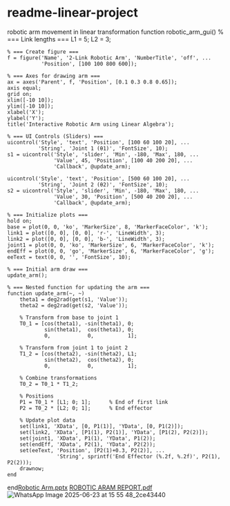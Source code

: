# readme-linear-project
robotic arm movement in linear transformation 
function robotic_arm_gui()
    % === Link lengths ===
    L1 = 5;
    L2 = 3;

    % === Create figure ===
    f = figure('Name', '2-Link Robotic Arm', 'NumberTitle', 'off', ...
               'Position', [100 100 800 600]);

    % === Axes for drawing arm ===
    ax = axes('Parent', f, 'Position', [0.1 0.3 0.8 0.65]);
    axis equal;
    grid on;
    xlim([-10 10]);
    ylim([-10 10]);
    xlabel('X');
    ylabel('Y');
    title('Interactive Robotic Arm using Linear Algebra');

    % === UI Controls (Sliders) ===
    uicontrol('Style', 'text', 'Position', [100 60 100 20], ...
              'String', 'Joint 1 (θ1)', 'FontSize', 10);
    s1 = uicontrol('Style', 'slider', 'Min', -180, 'Max', 180, ...
                   'Value', 45, 'Position', [100 40 200 20], ...
                   'Callback', @update_arm);

    uicontrol('Style', 'text', 'Position', [500 60 100 20], ...
              'String', 'Joint 2 (θ2)', 'FontSize', 10);
    s2 = uicontrol('Style', 'slider', 'Min', -180, 'Max', 180, ...
                   'Value', 30, 'Position', [500 40 200 20], ...
                   'Callback', @update_arm);

    % === Initialize plots ===
    hold on;
    base = plot(0, 0, 'ko', 'MarkerSize', 8, 'MarkerFaceColor', 'k');
    link1 = plot([0, 0], [0, 0], 'r-', 'LineWidth', 3);
    link2 = plot([0, 0], [0, 0], 'b-', 'LineWidth', 3);
    joint1 = plot(0, 0, 'ko', 'MarkerSize', 6, 'MarkerFaceColor', 'k');
    endEff = plot(0, 0, 'go', 'MarkerSize', 6, 'MarkerFaceColor', 'g');
    eeText = text(0, 0, '', 'FontSize', 10);

    % === Initial arm draw ===
    update_arm();

    % === Nested function for updating the arm ===
    function update_arm(~, ~)
        theta1 = deg2rad(get(s1, 'Value'));
        theta2 = deg2rad(get(s2, 'Value'));

        % Transform from base to joint 1
        T0_1 = [cos(theta1), -sin(theta1), 0;
                sin(theta1),  cos(theta1), 0;
                0,            0,           1];

        % Transform from joint 1 to joint 2
        T1_2 = [cos(theta2), -sin(theta2), L1;
                sin(theta2),  cos(theta2), 0;
                0,            0,           1];

        % Combine transformations
        T0_2 = T0_1 * T1_2;

        % Positions
        P1 = T0_1 * [L1; 0; 1];      % End of first link
        P2 = T0_2 * [L2; 0; 1];      % End effector

        % Update plot data
        set(link1, 'XData', [0, P1(1)], 'YData', [0, P1(2)]);
        set(link2, 'XData', [P1(1), P2(1)], 'YData', [P1(2), P2(2)]);
        set(joint1, 'XData', P1(1), 'YData', P1(2));
        set(endEff, 'XData', P2(1), 'YData', P2(2));
        set(eeText, 'Position', [P2(1)+0.3, P2(2)], ...
                    'String', sprintf('End Effector (%.2f, %.2f)', P2(1), P2(2)));
        drawnow;
    end
end[Robotic Arm.pptx](https://github.com/user-attachments/files/20867494/Robotic.Arm.pptx)
[ROBOTIC ARAM REPORT.pdf](https://github.com/user-attachments/files/20867429/ROBOTIC.ARAM.REPORT.pdf)
![WhatsApp Image 2025-06-23 at 15 55 48_2ce43440](https://github.com/user-attachments/assets/9ac07e63-ec86-4e1c-82f5-72f667f6d11f)
